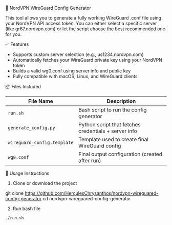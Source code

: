 📡 NordVPN WireGuard Config Generator

This tool allows you to generate a fully working WireGuard .conf file using your NordVPN API access token. You can either select a specific server (like gr67.nordvpn.com) or let the script choose the best recommended one for you.

✅ Features

- Supports custom server selection (e.g., us1234.nordvpn.com)
- Automatically fetches your WireGuard private key using your NordVPN token
- Builds a valid wg0.conf using server info and public key
- Fully compatible with macOS, Linux, and WireGuard clients

📦 Files Included

| File Name                   | Description                                          |
|-----------------------------| ---------------------------------------------------- |
| `run.sh`                    | Bash script to run the config generator              |
| `generate_config.py`        | Python script that fetches credentials + server info |
| `wireguard_config.template` | Template used to create final WireGuard config       |
| `wg0.conf`                  | Final output configuration (created after run)       |

🚀 Usage Instructions
1. Clone or download the project

git clone https://github.com/HerculesChrysanthos/nordvpn-wireguared-config-generator
cd nordvpn-wireguared-config-generator

2. Run bash file


`./run.sh`